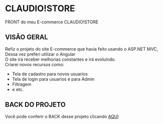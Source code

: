 # CLAUDIO!STORE

FRONT do meu E-commerce CLAUDIO!STORE

## VISÃO GERAL

  Refiz o projeto do site E-commerce que havia feito usando o ASP.NET MVC, Dessa vez preferi utilizar o Angular <br>
  O site irá receber melhorias constantes e irá evoluindo. <br>
  Criarei novos recursos como:
  - Tela de cadastro para novos usuarios
  - Tela de login para usuarios e para Admin
  - Filtragem
  - e etc.

## BACK DO PROJETO
  Você pode conferir o BACK desse projeto clicando <a href="https://github.com/claudiokoori/back-claudiostore-v2"> AQUI </a>
